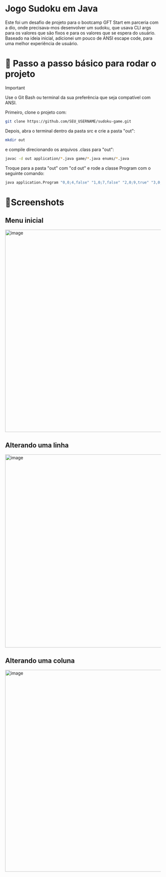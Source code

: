 # Jogo Sudoku em Java

Este foi um desafio de projeto para o bootcamp GFT Start em parceria com a dio, onde precisava-mos desenvolver um sudoku, que usava CLI args para os valores que são fixos e para os valores que se espera do usuário. Baseado na ideia inicial, adicionei um pouco de ANSI escape code, para uma melhor experiência de usuário.

# 🔧 Passo a passo básico para rodar o projeto

> [!IMPORTANT]   
> Use o Git Bash ou terminal da sua preferência que seja compatível com ANSI.

Primeiro, clone o projeto com: 
```bash
git clone https://github.com/SEU_USERNAME/sudoku-game.git
```

Depois, abra o terminal dentro da pasta src e crie a pasta "out": 
```bash
mkdir out
```
e compile direcionando os arquivos .class para "out": 
```bash
javac -d out application/*.java game/*.java enums/*.java
```
Troque para a pasta "out" com "cd out" e rode a classe Program com o seguinte comando: 
```bash
java application.Program "0,0;4,false" "1,0;7,false" "2,0;9,true" "3,0;5,false" "4,0;8,true" "5,0;6,true" "6,0;2,true" "7,0;3,false" "8,0;1,false" "0,1;1,false" "1,1;3,true" "2,1;5,false" "3,1;4,false" "4,1;7,true" "5,1;2,false" "6,1;8,false" "7,1;9,true" "8,1;6,true" "0,2;2,false" "1,2;6,true" "2,2;8,false" "3,2;9,false" "4,2;1,true" "5,2;3,false" "6,2;7,false" "7,2;4,false" "8,2;5,true" "0,3;5,true" "1,3;1,false" "2,3;3,true" "3,3;7,false" "4,3;6,false" "5,3;4,false" "6,3;9,false" "7,3;8,true" "8,3;2,false" "0,4;8,false" "1,4;9,true" "2,4;7,false" "3,4;1,true" "4,4;2,true" "5,4;5,true" "6,4;3,false" "7,4;6,true" "8,4;4,false" "0,5;6,false" "1,5;4,true" "2,5;2,false" "3,5;3,false" "4,5;9,false" "5,5;8,false" "6,5;1,true" "7,5;5,false" "8,5;7,true" "0,6;7,true" "1,6;5,false" "2,6;4,false" "3,6;2,false" "4,6;3,true" "5,6;9,false" "6,6;6,false" "7,6;1,true" "8,6;8,false" "0,7;9,true" "1,7;8,true" "2,7;1,false" "3,7;6,false" "4,7;4,true" "5,7;7,false" "6,7;5,false" "7,7;2,true" "8,7;3,false" "0,8;3,false" "1,8;2,false" "2,8;6,true" "3,8;8,true" "4,8;5,true" "5,8;1,false" "6,8;4,true" "7,8;7,false" "8,8;9,false"
```

# 📸Screenshots
## Menu inicial
<img width="911" height="653" alt="image" src="https://github.com/user-attachments/assets/12e9e9d7-9e07-40f2-bcfa-f77e04826cf0" />

## Alterando uma linha
<img width="732" height="623" alt="image" src="https://github.com/user-attachments/assets/86055a85-cb06-45bc-a69d-d4fc688758d2" />

## Alterando uma coluna
<img width="680" height="651" alt="image" src="https://github.com/user-attachments/assets/adacf281-2510-4d2a-aee1-32048fb9a2ef" />
